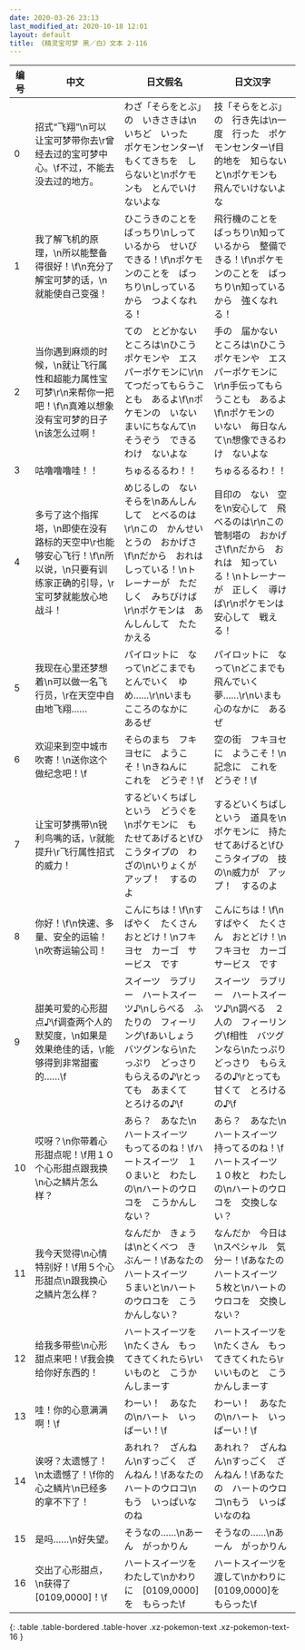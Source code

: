 ```yaml
---
date: 2020-03-26 23:13
last_modified_at: 2020-10-18 12:01
layout: default
title: 《精灵宝可梦 黑／白》文本 2-116
---
```

| 编号 | 中文 | 日文假名 | 日文汉字 |
| ---- | ---- | ---- | --- |
| 0 | 招式“飞翔”\n可以让宝可梦带你去\r曾经去过的宝可梦中心。\f不过，不能去没去过的地方。 | わざ「そらをとぶ」の　いきさきは\nいちど　いった　ポケモンセンター\fもくてきちを　しらないと\nポケモンも　とんでいけないよな | 技「そらをとぶ」の　行き先は\n一度　行った　ポケモンセンター\f目的地を　知らないと\nポケモンも　飛んでいけないよな |
| 1 | 我了解飞机的原理，\n所以能整备得很好！\f\n充分了解宝可梦的话，\n就能使自己变强！ | ひこうきのことを　ばっちり\nしっているから　せいび　できる！\f\nポケモンのことを　ばっちり\nしっているから　つよくなれる！ | 飛行機のことを　ばっちり\n知っているから　整備できる！\f\nポケモンのことを　ばっちり\n知っているから　強くなれる！ |
| 2 | 当你遇到麻烦的时候，\n就让飞行属性和超能力属性宝可梦\r\n来帮你一把吧！\f\n真难以想象没有宝可梦的日子\n该怎么过啊！ | ての　とどかない　ところは\nひこうポケモンや　エスパーポケモンに\r\nてつだってもらうことも　あるよ\f\nポケモンの　いない　まいにちなんて\nそうぞう　できるわけ　ないよな | 手の　届かない　ところは\nひこうポケモンや　エスパーポケモンに\r\n手伝ってもらうことも　あるよ\f\nポケモンの　いない　毎日なんて\n想像できるわけ　ないよな |
| 3 | 咕噜噜噜哇！！ | ちゅるるるわ！！ | ちゅるるるわ！！ |
| 4 | 多亏了这个指挥塔，\n即使在没有路标的天空中\r也能够安心飞行！\f\n所以说，\n只要有训练家正确的引导，\r宝可梦就能放心地战斗！ | めじるしの　ない　そらを\nあんしんして　とべるのは\r\nこの　かんせいとうの　おかげさ\f\nだから　おれは　しっている！\nトレーナーが　ただしく　みちびけば\r\nポケモンは　あんしんして　たたかえる | 目印の　ない　空を\n安心して　飛べるのは\r\nこの　管制塔の　おかげさ\f\nだから　おれは　知っている！\nトレーナーが　正しく　導けば\r\nポケモンは　安心して　戦える！ |
| 5 | 我现在心里还梦想着\n可以做一名飞行员，\r在天空中自由地飞翔…… | パイロットに　なって\nどこまでも　とんでいく　ゆめ……\r\nいまも　こころのなかに　あるぜ | パイロットに　なって\nどこまでも　飛んでいく　夢……\r\nいまも　心のなかに　あるぜ |
| 6 | 欢迎来到空中城市吹寄！\n送你这个做纪念吧！\f | そらのまち　フキヨセに　ようこそ！\nきねんに　これを　どうぞ！\f | 空の街　フキヨセに　ようこそ！\n記念に　これを　どうぞ！\f |
| 7 | 让宝可梦携带\n锐利鸟嘴的话，\r就能提升\r飞行属性招式的威力！ | するどいくちばし　という　どうぐを\nポケモンに　もたせてあげると\fひこうタイプの　わざの\nいりょくが　アップ！　するのよ | するどいくちばし　という　道具を\nポケモンに　持たせてあげると\fひこうタイプの　技の\n威力が　アップ！　するのよ |
| 8 | 你好！\f\n快速、多量、安全的运输！\n吹寄运输公司！ | こんにちは！\f\nすばやく　たくさん　おとどけ！\nフキヨセ　カーゴ　サービス　です | こんにちは！\f\nすばやく　たくさん　おとどけ！\nフキヨセ　カーゴ　サービス　です |
| 9 | 甜美可爱的心形甜点♪\f调查两个人的默契度，\n如果是效果绝佳的话，\r能够得到非常甜蜜的……\f | スイーツ　ラブリー　ハートスイーツ♪\nしらべる　ふたりの　フィーリング\fあいしょう　バツグンなら\nたっぷり　どっさり　もらえるの♪\rとっても　あまくて　とろけるの♪\f | スイーツ　ラブリー　ハートスイーツ♪\n調べる　２人の　フィーリング\f相性　バツグンなら\nたっぷり　どっさり　もらえるの♪\rとっても　甘くて　とろけるの♪\f |
| 10 | 哎呀？\n你带着心形甜点呢！\f用１０个心形甜点跟我换\n心之鳞片怎么样？ | あら？　あなた\nハートスイーツ　もってるのね！\fハートスイーツ　１０まいと　わたしの\nハートのウロコを　こうかんしない？ | あら？　あなた\nハートスイーツ　持ってるのね！\fハートスイーツ　１０枚と　わたしの\nハートのウロコを　交換しない？ |
| 11 | 我今天觉得\n心情特别好！\f用５个心形甜点\n跟我换心之鳞片怎么样？ | なんだか　きょうは\nとくべつ　きぶんー！\fあなたの　ハートスイーツ　５まいと\nハートのウロコを　こうかんしない？ | なんだか　今日は\nスペシャル　気分ー！\fあなたの　ハートスイーツ　５枚と\nハートのウロコを　交換しない？ |
| 12 | 给我多带些\n心形甜点来吧！\f我会换给你好东西的！ | ハートスイーツを\nたくさん　もってきてくれたら\rいいものと　こうかんしまーす | ハートスイーツを\nたくさん　もってきてくれたら\rいいものと　こうかんしまーす |
| 13 | 哇！你的心意满满啊！\f | わーい！　あなたの\nハート　いっぱーい！\f | わーい！　あなたの\nハート　いっぱーい！\f |
| 14 | 诶呀？太遗憾了！\n太遗憾了！\f你的心之鳞片\n已经多的拿不下了！ | あれれ？　ざんねん\nすっごく　ざんねん！\fあなたの　ハートのウロコ\nもう　いっぱいなのね | あれれ？　ざんねん\nすっごく　ざんねん！\fあなたの　ハートのウロコ\nもう　いっぱいなのね |
| 15 | 是吗……\n好失望。 | そうなの……\nあーん　がっかりん | そうなの……\nあーん　がっかりん |
| 16 | 交出了心形甜点，\n获得了[0109,0000]！\f | ハートスイーツを　わたして\nかわりに　[0109,0000]を　もらった\f | ハートスイーツを　渡して\nかわりに　[0109,0000]を　もらった\f |
{: .table .table-bordered .table-hover .xz-pokemon-text .xz-pokemon-text-16 }